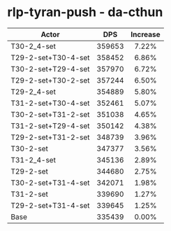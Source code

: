 # rlp-tyran-push - da-cthun
| Actor | DPS | Increase |
|---|:---:|:---:|
|T30-2_4-set|359653|7.22%|
|T29-2-set+T30-4-set|358452|6.86%|
|T30-2-set+T29-4-set|357970|6.72%|
|T29-2-set+T30-2-set|357244|6.50%|
|T29-2_4-set|354889|5.80%|
|T31-2-set+T30-4-set|352461|5.07%|
|T30-2-set+T31-2-set|351038|4.65%|
|T31-2-set+T29-4-set|350142|4.38%|
|T29-2-set+T31-2-set|348739|3.96%|
|T30-2-set|347377|3.56%|
|T31-2_4-set|345136|2.89%|
|T29-2-set|344680|2.75%|
|T30-2-set+T31-4-set|342071|1.98%|
|T31-2-set|339690|1.27%|
|T29-2-set+T31-4-set|339645|1.25%|
|Base|335439|0.00%|
